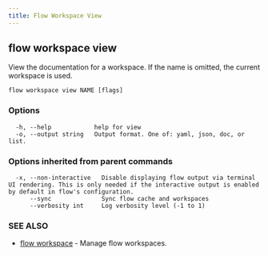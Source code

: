 ```yaml
---
title: Flow Workspace View
---
```


## flow workspace view

View the documentation for a workspace. If the name is omitted, the current workspace is used.

```
flow workspace view NAME [flags]
```

### Options

```
  -h, --help            help for view
  -o, --output string   Output format. One of: yaml, json, doc, or list.
```

### Options inherited from parent commands

```
  -x, --non-interactive   Disable displaying flow output via terminal UI rendering. This is only needed if the interactive output is enabled by default in flow's configuration.
      --sync              Sync flow cache and workspaces
      --verbosity int     Log verbosity level (-1 to 1)
```

### SEE ALSO

* [flow workspace](flow_workspace.md)	 - Manage flow workspaces.

